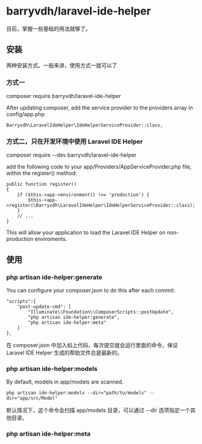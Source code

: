 # barryvdh/laravel-ide-helper
目前，掌握一些基础的用法就够了。

## 安装
两种安装方式。一般来讲，使用方式一就可以了

### 方式一
composer require barryvdh/laravel-ide-helper

After updating composer, add the service provider to the providers array in config/app.php

    Barryvdh\LaravelIdeHelper\IdeHelperServiceProvider::class,

### 方式二，只在开发环境中使用 Laravel IDE Helper
composer require --dev barryvdh/laravel-ide-helper

add the following code to your app/Providers/AppServiceProvider.php file, within the register() method:

    public function register()
    {
        if ($this->app->environment() !== 'production') {
            $this->app->register(\Barryvdh\LaravelIdeHelper\IdeHelperServiceProvider::class);
        }
        // ...
    }
This will allow your application to load the Laravel IDE Helper on non-production enviroments.

## 使用
### php artisan ide-helper:generate

You can configure your composer.json to do this after each commit:

    "scripts":{
        "post-update-cmd": [
            "Illuminate\\Foundation\\ComposerScripts::postUpdate",
            "php artisan ide-helper:generate",
            "php artisan ide-helper:meta"
        ]
    },

在 composer.json 中加入如上代码，每次提交就会运行里面的命令，保证 Laravel IDE Helper 生成的帮助文件总是最新的。
### php artisan ide-helper:models

By default, models in app/models are scanned.

    php artisan ide-helper:models --dir="path/to/models" --dir="app/src/Model"

默认情况下，这个命令会扫描 app/models 目录，可以通过 --dir 选项指定一个其他目录。

### php artisan ide-helper:meta


[1]: http://www.siguoya.name/pc/home/article/239#1.%E9%A6%96%E5%85%88%E6%98%AF%E6%8E%A7%E5%88%B6%E5%99%A8%E5%92%8C%E8%B7%AF%E7%94%B1%E7%9A%84%E4%BB%A3%E7%A0%81%E8%87%AA%E5%8A%A8%E5%AE%8C%E6%88%90%E4%B8%8E%E5%AE%9A%E4%BD%8D%E3%80%82 "使用PHPStorm来开发Laravel项目"
[2]: https://confluence.jetbrains.com/display/PhpStorm/Laravel+Development+using+PhpStorm#LaravelDevelopmentusingPhpStorm-3.GeneratethePHPDocHelperFileusingArtisan "Laravel Development using PhpStorm"